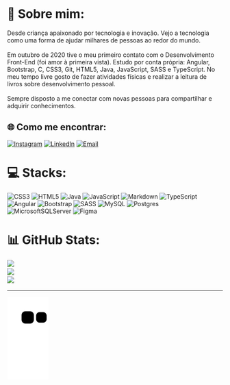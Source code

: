# 💫 Sobre mim:

Desde criança apaixonado por tecnologia e inovação. Vejo a tecnologia como uma forma de ajudar milhares de pessoas ao redor do mundo.<br><br>Em outubro de 2020 tive o meu primeiro contato com o Desenvolvimento Front-End (foi amor à primeira vista). Estudo por conta própria: Angular, Bootstrap, C, CSS3, Git, HTML5, Java, JavaScript, SASS e TypeScript. No meu tempo livre gosto de fazer atividades físicas e realizar a leitura de livros sobre desenvolvimento pessoal.<br><br>Sempre disposto a me conectar com novas pessoas para compartilhar e adquirir conhecimentos.

## 🌐 Como me encontrar:

[![Instagram](https://img.shields.io/badge/Instagram-%23E4405F.svg?logo=Instagram&logoColor=white)](https://instagram.com/https://www.instagram.com/matheuskerscher/)
[![LinkedIn](https://img.shields.io/badge/LinkedIn-%230077B5.svg?logo=linkedin&logoColor=white)](https://linkedin.com/in/https://www.linkedin.com/in/matheus-kerscher/) [![Email](https://img.shields.io/badge/Microsoft_Outlook-0078D4?logo=microsoft-outlook&logoColor=white)](matheuskerscher@outlook.com)

# 💻 Stacks:

![CSS3](https://img.shields.io/badge/css3-%231572B6.svg?style=for-the-badge&logo=css3&logoColor=white) ![HTML5](https://img.shields.io/badge/html5-%23E34F26.svg?style=for-the-badge&logo=html5&logoColor=white) ![Java](https://img.shields.io/badge/java-%23ED8B00.svg?style=for-the-badge&logo=java&logoColor=white) ![JavaScript](https://img.shields.io/badge/javascript-%23323330.svg?style=for-the-badge&logo=javascript&logoColor=%23F7DF1E) ![Markdown](https://img.shields.io/badge/markdown-%23000000.svg?style=for-the-badge&logo=markdown&logoColor=white) ![TypeScript](https://img.shields.io/badge/typescript-%23007ACC.svg?style=for-the-badge&logo=typescript&logoColor=white) ![Angular](https://img.shields.io/badge/angular-%23DD0031.svg?style=for-the-badge&logo=angular&logoColor=white) ![Bootstrap](https://img.shields.io/badge/bootstrap-%23563D7C.svg?style=for-the-badge&logo=bootstrap&logoColor=white) ![SASS](https://img.shields.io/badge/SASS-hotpink.svg?style=for-the-badge&logo=SASS&logoColor=white) ![MySQL](https://img.shields.io/badge/mysql-%2300f.svg?style=for-the-badge&logo=mysql&logoColor=white) ![Postgres](https://img.shields.io/badge/postgres-%23316192.svg?style=for-the-badge&logo=postgresql&logoColor=white) ![MicrosoftSQLServer](https://img.shields.io/badge/Microsoft%20SQL%20Sever-CC2927?style=for-the-badge&logo=microsoft%20sql%20server&logoColor=white) ![Figma](https://img.shields.io/badge/figma-%23F24E1E.svg?style=for-the-badge&logo=figma&logoColor=white)

# 📊 GitHub Stats:

![](https://github-readme-stats.vercel.app/api?username=MatheusKerscher&theme=dark&hide_border=true&include_all_commits=true&count_private=true)<br/>
![](https://github-readme-streak-stats.herokuapp.com/?user=MatheusKerscher&theme=dark&hide_border=true)<br/>
![](https://github-readme-stats.vercel.app/api/top-langs/?username=MatheusKerscher&theme=dark&hide_border=true&include_all_commits=true&count_private=true&layout=compact)

---

![Snake animation](https://github.com/MatheusKerscher/MatheusKerscher/blob/output/github-contribution-grid-snake.svg)

<!-- Proudly created with GPRM ( https://gprm.itsvg.in ) -->
